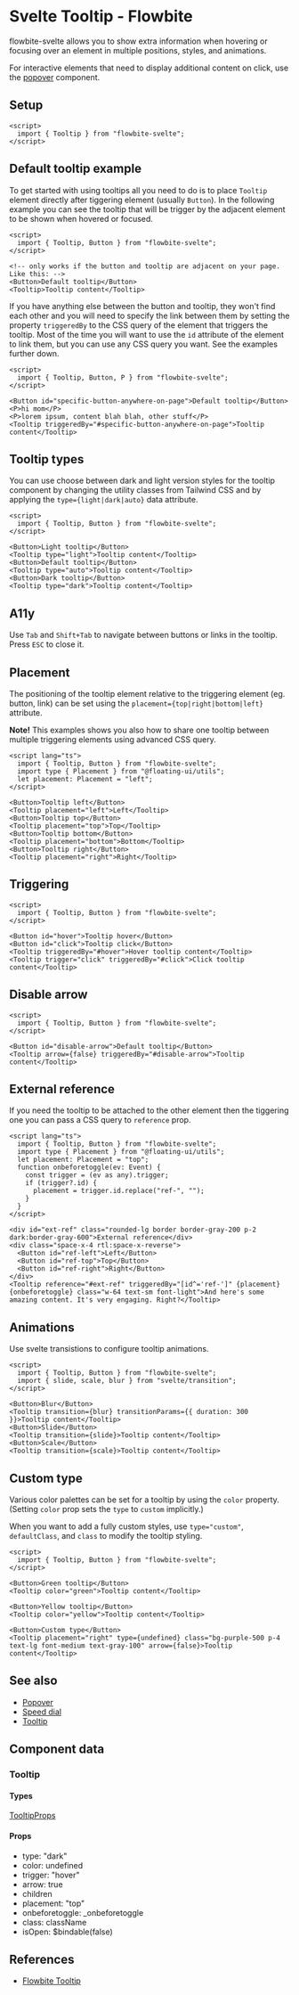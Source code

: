 # Svelte Tooltip - Flowbite


flowbite-svelte allows you to show extra information when hovering or focusing over an element in multiple positions, styles, and animations.

For interactive elements that need to display additional content on click, use the [popover](/docs/components/popover) component.

## Setup

```svelte
<script>
  import { Tooltip } from "flowbite-svelte";
</script>
```

## Default tooltip example

To get started with using tooltips all you need to do is to place `Tooltip` element directly after tiggering element (usually `Button`).
In the following example you can see the tooltip that will be trigger by the adjacent element to be shown when hovered or focused.

```svelte
<script>
  import { Tooltip, Button } from "flowbite-svelte";
</script>

<!-- only works if the button and tooltip are adjacent on your page. Like this: -->
<Button>Default tooltip</Button>
<Tooltip>Tooltip content</Tooltip>
```

If you have anything else between the button and tooltip, they won't find each other and you will need to specify the link between them by setting the property `triggeredBy` to the CSS query of the element that triggers the tooltip. Most of the time you will want to use the `id` attribute of the element to link them, but you can use any CSS query you want. See the examples further down.

```svelte
<script>
  import { Tooltip, Button, P } from "flowbite-svelte";
</script>

<Button id="specific-button-anywhere-on-page">Default tooltip</Button>
<P>hi mom</P>
<P>lorem ipsum, content blah blah, other stuff</P>
<Tooltip triggeredBy="#specific-button-anywhere-on-page">Tooltip content</Tooltip>
```

## Tooltip types

You can use choose between dark and light version styles for the tooltip component by changing the utility classes from Tailwind CSS and by applying the `type={light|dark|auto}` data attribute.

```svelte
<script>
  import { Tooltip, Button } from "flowbite-svelte";
</script>

<Button>Light tooltip</Button>
<Tooltip type="light">Tooltip content</Tooltip>
<Button>Default tooltip</Button>
<Tooltip type="auto">Tooltip content</Tooltip>
<Button>Dark tooltip</Button>
<Tooltip type="dark">Tooltip content</Tooltip>
```

## A11y

Use `Tab` and `Shift+Tab` to navigate between buttons or links in the tooltip. Press `ESC` to close it.

## Placement

The positioning of the tooltip element relative to the triggering element (eg. button, link) can be set using the `placement={top|right|bottom|left}` attribute.

**Note!** This examples shows you also how to share one tooltip between multiple triggering elements using advanced CSS query.

```svelte
<script lang="ts">
  import { Tooltip, Button } from "flowbite-svelte";
  import type { Placement } from "@floating-ui/utils";
  let placement: Placement = "left";
</script>

<Button>Tooltip left</Button>
<Tooltip placement="left">Left</Tooltip>
<Button>Tooltip top</Button>
<Tooltip placement="top">Top</Tooltip>
<Button>Tooltip bottom</Button>
<Tooltip placement="bottom">Bottom</Tooltip>
<Button>Tooltip right</Button>
<Tooltip placement="right">Right</Tooltip>
```

## Triggering

```svelte
<script>
  import { Tooltip, Button } from "flowbite-svelte";
</script>

<Button id="hover">Tooltip hover</Button>
<Button id="click">Tooltip click</Button>
<Tooltip triggeredBy="#hover">Hover tooltip content</Tooltip>
<Tooltip trigger="click" triggeredBy="#click">Click tooltip content</Tooltip>
```

## Disable arrow

```svelte
<script>
  import { Tooltip, Button } from "flowbite-svelte";
</script>

<Button id="disable-arrow">Default tooltip</Button>
<Tooltip arrow={false} triggeredBy="#disable-arrow">Tooltip content</Tooltip>
```

## External reference

If you need the tooltip to be attached to the other element then the tiggering one you can pass a CSS query to `reference` prop.

```svelte
<script lang="ts">
  import { Tooltip, Button } from "flowbite-svelte";
  import type { Placement } from "@floating-ui/utils";
  let placement: Placement = "top";
  function onbeforetoggle(ev: Event) {
    const trigger = (ev as any).trigger;
    if (trigger?.id) {
      placement = trigger.id.replace("ref-", "");
    }
  }
</script>

<div id="ext-ref" class="rounded-lg border border-gray-200 p-2 dark:border-gray-600">External reference</div>
<div class="space-x-4 rtl:space-x-reverse">
  <Button id="ref-left">Left</Button>
  <Button id="ref-top">Top</Button>
  <Button id="ref-right">Right</Button>
</div>
<Tooltip reference="#ext-ref" triggeredBy="[id^='ref-']" {placement} {onbeforetoggle} class="w-64 text-sm font-light">And here's some amazing content. It's very engaging. Right?</Tooltip>
```

## Animations

Use svelte transistions to configure tooltip animations.

```svelte
<script>
  import { Tooltip, Button } from "flowbite-svelte";
  import { slide, scale, blur } from "svelte/transition";
</script>

<Button>Blur</Button>
<Tooltip transition={blur} transitionParams={{ duration: 300 }}>Tooltip content</Tooltip>
<Button>Slide</Button>
<Tooltip transition={slide}>Tooltip content</Tooltip>
<Button>Scale</Button>
<Tooltip transition={scale}>Tooltip content</Tooltip>
```

## Custom type

Various color palettes can be set for a tooltip by using the `color` property. (Setting `color` prop sets the `type` to `custom` implicitly.)

When you want to add a fully custom styles, use `type="custom"`, `defaultClass`, and `class` to modify the tooltip styling.

```svelte
<script>
  import { Tooltip, Button } from "flowbite-svelte";
</script>

<Button>Green tooltip</Button>
<Tooltip color="green">Tooltip content</Tooltip>

<Button>Yellow tooltip</Button>
<Tooltip color="yellow">Tooltip content</Tooltip>

<Button>Custom type</Button>
<Tooltip placement="right" type={undefined} class="bg-purple-500 p-4 text-lg font-medium text-gray-100" arrow={false}>Tooltip content</Tooltip>
```

## See also

- [Popover](https://flowbite-svelte.com/llm/components/popover.md)
- [Speed dial](https://flowbite-svelte.com/llm/components/speed-dial.md)
- [Tooltip](https://flowbite-svelte.com/llm/components/tooltip.md)

## Component data

### Tooltip

#### Types

[TooltipProps](https://github.com/themesberg/flowbite-svelte/blob/main/src/lib/types.ts#L1828)

#### Props

- type: "dark"
- color: undefined
- trigger: "hover"
- arrow: true
- children
- placement: "top"
- onbeforetoggle: _onbeforetoggle
- class: className
- isOpen: $bindable(false)


## References

- [Flowbite Tooltip](https://flowbite.com/docs/components/tooltips/)


